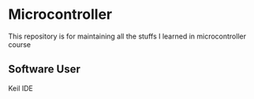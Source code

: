 # Microcontroller

This repository is for maintaining all the stuffs I learned in microcontroller course

## Software User
Keil IDE
